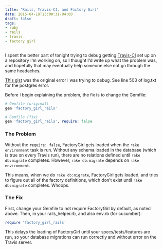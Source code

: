 ```yaml
---
title: "Rails, Travis-CI, and Factory Girl"
date: 2015-04-18T13:00:31-04:00
draft: false
tags:
- ruby
- rails
- travis
- factory girl
---
```



I spent the better part of tonight trying to debug getting
[Travis-CI](https://travis-ci.org/) set up on a repository I'm
working on, so I thought I'd write up what the problem was, and hopefully
that may eventually help someone else not go through the same headaches.

[This gist](https://gist.github.com/ajm188/86fd587c9fc30a4d5d38)
was the original error I was trying to debug. See line 503 of log.txt for
the postgres error.

Before I begin explaining the problem, the fix is to change the Gemfile:

```ruby
# Gemfile (original)
gem 'factory_girl_rails'

# Gemfile (fix)
gem 'factory_girl_rails', require: false
```

### The Problem

Without the `require: false`, FactoryGirl gets loaded when the
`rake environment` task is run. Without any schema loaded in the
database (which is true on every Travis run), there are no relations
defined until `rake db:migrate` completes. However,
`rake db:migrate` depends on `rake environment`.

This means, when we do `rake db:migrate`, FactoryGirl gets
loaded, and tries to figure out all of the factory definitions, which don't
exist until `rake db:migrate` completes. Whoops.

### The Fix

First, change your Gemfile to not require FactoryGirl by default, as noted
above. Then, in your rails_helper.rb, and also env.rb (for cucumber):

```ruby
require 'factory_girl_rails'
```

This delays the loading of FactoryGirl until your specs/tests/features are run,
so your database migrations can run correctly and without error on the Travis
server.
